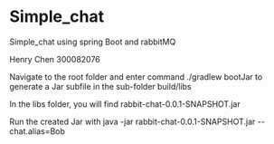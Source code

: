 # Simple_chat
Simple_chat using spring Boot and rabbitMQ

Henry Chen 300082076


Navigate to the root folder and enter command ./gradlew bootJar to generate a Jar subfile in the sub-folder build/libs

In the libs folder, you will find rabbit-chat-0.0.1-SNAPSHOT.jar

Run the created Jar with java -jar rabbit-chat-0.0.1-SNAPSHOT.jar --chat.alias=Bob

